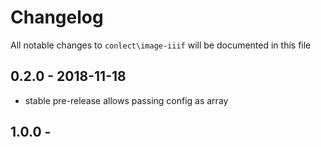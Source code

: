 # Changelog

All notable changes to `conlect\image-iiif` will be documented in this file

## 0.2.0 - 2018-11-18

-   stable pre-release allows passing config as array

## 1.0.0 -
